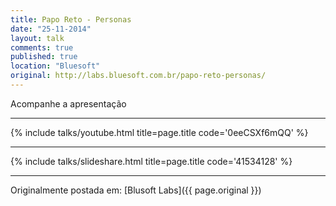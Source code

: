 ```yaml
---
title: Papo Reto - Personas
date: "25-11-2014"
layout: talk
comments: true
published: true
location: "Bluesoft"
original: http://labs.bluesoft.com.br/papo-reto-personas/
---
```


Acompanhe a apresentação

---------------------------------------

{% include talks/youtube.html title=page.title code='0eeCSXf6mQQ' %}

---------------------------------------

{% include talks/slideshare.html title=page.title code='41534128' %}

---------------------------------------

Originalmente postada em: [Blusoft Labs]({{ page.original }})